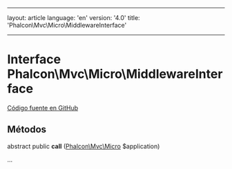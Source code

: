 * * *

layout: article language: 'en' version: '4.0' title: 'Phalcon\Mvc\Micro\MiddlewareInterface'

* * *

# Interface **Phalcon\Mvc\Micro\MiddlewareInterface**

<a href="https://github.com/phalcon/cphalcon/tree/v4.0.0/phalcon/mvc/micro/middlewareinterface.zep" class="btn btn-default btn-sm">Código fuente en GitHub</a>

## Métodos

abstract public **call** ([Phalcon\Mvc\Micro](/4.0/en/api/Phalcon_Mvc_Micro) $application)

...